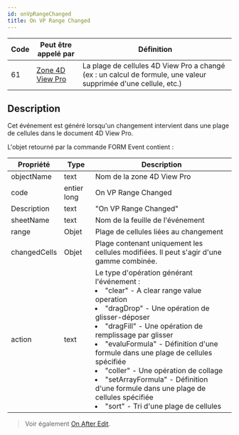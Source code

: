 ```yaml
---
id: onVpRangeChanged
title: On VP Range Changed
---
```


| Code | Peut être appelé par                                    | Définition                                                                                                      |
| ---- | ------------------------------------------------------- | --------------------------------------------------------------------------------------------------------------- |
| 61   | [Zone 4D View Pro](FormObjects/viewProArea_overview.md) | La plage de cellules 4D View Pro a changé (ex : un calcul de formule, une valeur supprimée d'une cellule, etc.) |

## Description

Cet événement est généré lorsqu'un changement intervient dans une plage de cellules dans le document 4D View Pro.

L'objet retourné par la commande FORM Event contient :

| Propriété    | Type        | Description                                                                                                                                                                                                               |
| ------------ | ----------- | ------------------------------------------------------------------------------------------------------------------------------------------------------------------------------------------------------------------------- |
| objectName   | text        | Nom de la zone 4D View Pro                                                                                                                                                                                                |
| code         | entier long | On VP Range Changed                                                                                                                                                                                                       |
| Description  | text        | "On VP Range Changed"                                                                                                                                                                                                     |
| sheetName    | text        | Nom de la feuille de l'événement                                                                                                                                                                                          |
| range        | Objet       | Plage de cellules liées au changement                                                                                                                                                                                     |
| changedCells | Objet       | Plage contenant uniquement les cellules modifiées. Il peut s'agir d'une gamme combinée.                                                                                                                                   |
| action       | text        | Le type d'opération générant l'événement :<li>"clear" - A clear range value operation</li><li>"dragDrop" - Une opération de glisser-déposer</li><li>"dragFill" - Une opération de remplissage par glisser</li><li>"evaluFormula" - Définition d'une formule dans une plage de cellules spécifiée</li><li>"coller" - Une opération de collage</li><li>"setArrayFormula" - Définition d'une formule dans une plage de cellules spécifiée</li><li>"sort" - Tri d'une plage de cellules</li> |
> Voir également [On After Edit](onAfterEdit.md). 
